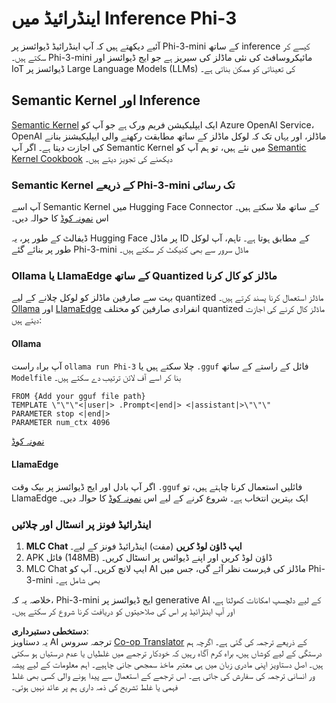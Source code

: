 <!--
CO_OP_TRANSLATOR_METADATA:
{
  "original_hash": "9481b07dda8f9715a5d1ff43fb27568b",
  "translation_date": "2025-07-16T20:11:13+00:00",
  "source_file": "md/01.Introduction/03/Android_Inference.md",
  "language_code": "ur"
}
-->
# **اینڈرائیڈ میں Inference Phi-3**

آئیے دیکھتے ہیں کہ آپ اینڈرائیڈ ڈیوائسز پر Phi-3-mini کے ساتھ inference کیسے کر سکتے ہیں۔ Phi-3-mini مائیکروسافٹ کی نئی ماڈلز کی سیریز ہے جو ایج ڈیوائسز اور IoT ڈیوائسز پر Large Language Models (LLMs) کی تعیناتی کو ممکن بناتی ہے۔

## Semantic Kernel اور Inference

[Semantic Kernel](https://github.com/microsoft/semantic-kernel) ایک ایپلیکیشن فریم ورک ہے جو آپ کو Azure OpenAI Service، OpenAI ماڈلز، اور یہاں تک کہ لوکل ماڈلز کے ساتھ مطابقت رکھنے والی ایپلیکیشنز بنانے کی اجازت دیتا ہے۔ اگر آپ Semantic Kernel میں نئے ہیں، تو ہم آپ کو [Semantic Kernel Cookbook](https://github.com/microsoft/SemanticKernelCookBook?WT.mc_id=aiml-138114-kinfeylo) دیکھنے کی تجویز دیتے ہیں۔

### Semantic Kernel کے ذریعے Phi-3-mini تک رسائی

آپ اسے Semantic Kernel میں Hugging Face Connector کے ساتھ ملا سکتے ہیں۔ اس [نمونہ کوڈ](https://github.com/Azure-Samples/Phi-3MiniSamples/tree/main/semantickernel?WT.mc_id=aiml-138114-kinfeylo) کا حوالہ دیں۔

ڈیفالٹ کے طور پر، یہ Hugging Face پر ماڈل ID کے مطابق ہوتا ہے۔ تاہم، آپ لوکل طور پر بنائے گئے Phi-3-mini ماڈل سرور سے بھی کنیکٹ کر سکتے ہیں۔

### Ollama یا LlamaEdge کے ساتھ Quantized ماڈلز کو کال کرنا

بہت سے صارفین ماڈلز کو لوکل چلانے کے لیے quantized ماڈلز استعمال کرنا پسند کرتے ہیں۔ [Ollama](https://ollama.com/) اور [LlamaEdge](https://llamaedge.com) انفرادی صارفین کو مختلف quantized ماڈلز کال کرنے کی اجازت دیتے ہیں:

#### Ollama

آپ براہ راست `ollama run Phi-3` چلا سکتے ہیں یا `.gguf` فائل کے راستے کے ساتھ `Modelfile` بنا کر اسے آف لائن ترتیب دے سکتے ہیں۔

```gguf
FROM {Add your gguf file path}
TEMPLATE \"\"\"<|user|> .Prompt<|end|> <|assistant|>\"\"\"
PARAMETER stop <|end|>
PARAMETER num_ctx 4096
```

[نمونہ کوڈ](https://github.com/Azure-Samples/Phi-3MiniSamples/tree/main/ollama?WT.mc_id=aiml-138114-kinfeylo)

#### LlamaEdge

اگر آپ بادل اور ایج ڈیوائسز پر بیک وقت `.gguf` فائلیں استعمال کرنا چاہتے ہیں، تو LlamaEdge ایک بہترین انتخاب ہے۔ شروع کرنے کے لیے اس [نمونہ کوڈ](https://github.com/Azure-Samples/Phi-3MiniSamples/tree/main/wasm?WT.mc_id=aiml-138114-kinfeylo) کا حوالہ دیں۔

### اینڈرائیڈ فونز پر انسٹال اور چلائیں

1. **MLC Chat ایپ ڈاؤن لوڈ کریں** (مفت) اینڈرائیڈ فونز کے لیے۔
2. APK فائل (148MB) ڈاؤن لوڈ کریں اور اپنے ڈیوائس پر انسٹال کریں۔
3. MLC Chat ایپ لانچ کریں۔ آپ کو AI ماڈلز کی فہرست نظر آئے گی، جس میں Phi-3-mini بھی شامل ہے۔

خلاصہ یہ کہ، Phi-3-mini ایج ڈیوائسز پر generative AI کے لیے دلچسپ امکانات کھولتا ہے، اور آپ اینڈرائیڈ پر اس کی صلاحیتوں کو دریافت کرنا شروع کر سکتے ہیں۔

**دستخطی دستبرداری**:  
یہ دستاویز AI ترجمہ سروس [Co-op Translator](https://github.com/Azure/co-op-translator) کے ذریعے ترجمہ کی گئی ہے۔ اگرچہ ہم درستگی کے لیے کوشاں ہیں، براہ کرم آگاہ رہیں کہ خودکار ترجمے میں غلطیاں یا عدم درستیاں ہو سکتی ہیں۔ اصل دستاویز اپنی مادری زبان میں ہی معتبر ماخذ سمجھی جانی چاہیے۔ اہم معلومات کے لیے پیشہ ور انسانی ترجمہ کی سفارش کی جاتی ہے۔ اس ترجمے کے استعمال سے پیدا ہونے والی کسی بھی غلط فہمی یا غلط تشریح کی ذمہ داری ہم پر عائد نہیں ہوتی۔
